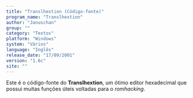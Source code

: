 ```yaml
---
title: "Translhextion (Código-fonte)"
program_name: "Translhextion"
author: "Januschan"
group: ""
category: "Textos"
platform: "Windows"
system: "Vários"
language: "Inglês"
release_date: "17/09/2001"
version: "1.6c"
site: ""
---
```

Este é o código-fonte do <b>Translhextion</b>, um ótimo editor hexadecimal que possui muitas funções úteis voltadas para o <i>romhacking</i>.
